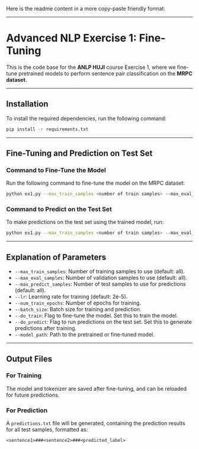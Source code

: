 Here is the readme content in a more copy-paste friendly format:

---

# Advanced NLP Exercise 1: Fine-Tuning

This is the code base for the **ANLP HUJI** course Exercise 1, where we fine-tune pretrained models to perform sentence pair classification on the **MRPC dataset**.

---

## Installation

To install the required dependencies, run the following command:

```bash
pip install -r requirements.txt
```

---

## Fine-Tuning and Prediction on Test Set

### Command to Fine-Tune the Model

Run the following command to fine-tune the model on the MRPC dataset:

```bash
python ex1.py --max_train_samples <number of train samples> --max_eval_samples <number of validation samples> --max_predict_samples <number of prediction samples> --lr <learning rate> --num_train_epochs <number of training epochs> --batch_size <batch size> --do_train --model_path <path to pretrained model>
```

### Command to Predict on the Test Set

To make predictions on the test set using the trained model, run:

```bash
python ex1.py --max_train_samples <number of train samples> --max_eval_samples <number of validation samples> --max_predict_samples <number of prediction samples> --lr <learning rate> --num_train_epochs <number of training epochs> --batch_size <batch size> --do_predict --model_path <path to fine-tuned model>
```

---

## Explanation of Parameters

* `--max_train_samples`: Number of training samples to use (default: all).
* `--max_eval_samples`: Number of validation samples to use (default: all).
* `--max_predict_samples`: Number of test samples to use for predictions (default: all).
* `--lr`: Learning rate for training (default: 2e-5).
* `--num_train_epochs`: Number of epochs for training.
* `--batch_size`: Batch size for training and prediction.
* `--do_train`: Flag to fine-tune the model. Set this to train the model.
* `--do_predict`: Flag to run predictions on the test set. Set this to generate predictions after training.
* `--model_path`: Path to the pretrained or fine-tuned model.

---

## Output Files

### For Training

The model and tokenizer are saved after fine-tuning, and can be reloaded for future predictions.

### For Prediction

A `predictions.txt` file will be generated, containing the prediction results for all test samples, formatted as:

```php-template
<sentence1>###<sentence2>###<predicted_label>
```